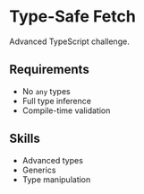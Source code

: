 # Type-Safe Fetch

Advanced TypeScript challenge.

## Requirements
- No `any` types
- Full type inference
- Compile-time validation

## Skills
- Advanced types
- Generics
- Type manipulation
